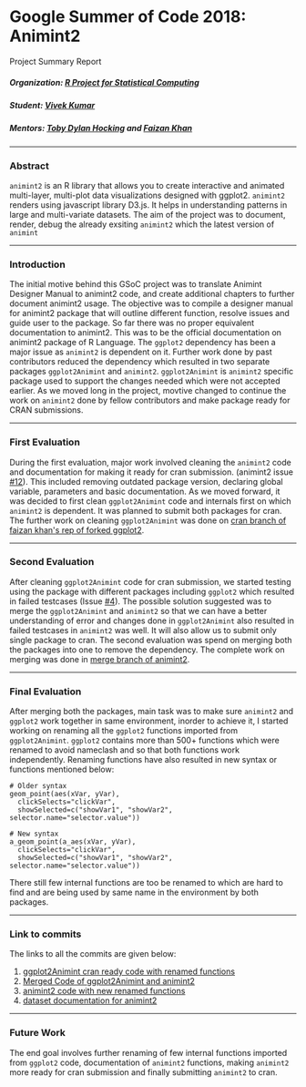 # Google Summer of Code 2018: Animint2
Project Summary Report


##### Organization: [R Project for Statistical Computing](https://github.com/rstats-gsoc)

##### Student: [Vivek Kumar](https://github.com/vivekktiwari)

##### Mentors: [Toby Dylan Hocking](https://github.com/tdhock) and [Faizan Khan](https://github.com/faizan-khan-iit)

------------------------------------

### Abstract
`animint2` is an R library that allows you to create interactive and animated multi-layer, multi-plot data visualizations designed with ggplot2. `animint2` renders using javascript library D3.js. It helps in understanding patterns in large and multi-variate datasets. The aim of the project was to document, render, debug the already exsiting `animint2` which the latest version of `animint` 

------------------------------------

### Introduction
The initial motive behind this GSoC project was to translate Animint Designer Manual to animint2 code, and create additional chapters to further document animint2 usage. The objective was to compile a designer manual for animint2 package that will outline different function, resolve issues and guide user to the package. So far there was no proper equivalent documentation to animint2. This was to be the official documentation on animint2 package of R Language. The `ggplot2` dependency has been a major issue as `animint2` is dependent on it. Further work done by past contributors reduced the dependency which resulted in two separate packages `ggplot2Animint` and `animint2`. `ggplot2Animint` is `animint2` specific package used to support the changes needed which were not accepted earlier. As we moved long in the project, movtive changed to continue the work on `animint2` done by fellow contributors and make package ready for CRAN submissions.

------------------------------------

### First Evaluation
During the first evaluation, major work involved cleaning the `animint2` code and documentation for making it ready for cran submission. (animint2 issue [#12](https://github.com/tdhock/animint2/issues/12)). This included removing outdated package version, declaring global variable, parameters and basic documentation. As we moved forward, it was decided to first clean `ggplot2Animint` code and internals first on which `animint2` is dependent. It was planned to submit both packages for cran. The further work on cleaning `ggplot2Animint` was done on [cran branch of faizan khan's rep of forked ggplot2](https://github.com/faizan-khan-iit/ggplot2/tree/cran).

------------------------------------

### Second Evaluation
After cleaning `ggplot2Animint` code for cran submission, we started testing using the package with different packages including `ggplot2` which resulted in failed testcases (Issue [#4](https://github.com/faizan-khan-iit/ggplot2/issues/4)). The possible solution suggested was to merge the `ggplot2Animint` and `animint2` so that we can have a better understanding of error and changes done in `ggplot2Animint` also resulted in failed testcases in `animint2` was well. It will also allow us to submit only single package to cran. The second evaluation was spend on merging both the packages into one to remove the dependency. The complete work on merging was done in [merge branch of animint2](https://github.com/tdhock/animint2/tree/merge). 


------------------------------------

### Final Evaluation
After merging both the packages, main task was to make sure `animint2` and `ggplot2` work together in same environment, inorder to achieve it, I started working on renaming all the `ggplot2` functions imported from `ggplot2Animint`. `ggplot2` contains more than 500+ functions which were renamed to avoid nameclash and so that both functions work independently. Renaming functions have also resulted in new syntax or functions mentioned below:


```
# Older syntax
geom_point(aes(xVar, yVar), 
  clickSelects="clickVar", 
  showSelected=c("showVar1", "showVar2", selector.name="selector.value"))

# New syntax
a_geom_point(a_aes(xVar, yVar),
  clickSelects="clickVar",
  showSelected=c("showVar1", "showVar2", selector.name="selector.value"))

```
There still few internal functions are too be renamed to which are hard to find and are being used by same name in the environment by both packages. 

------------------------------------

### Link to commits
The links to all the commits are given below:

1. [ggplot2Animint cran ready code with renamed functions](https://github.com/faizan-khan-iit/ggplot2/pull/7/commits)
2. [Merged Code of ggplot2Animint and animint2](https://github.com/tdhock/animint2/pull/23/commits)
3. [animint2 code with new renamed functions](https://github.com/tdhock/animint2/pull/25/commits)
4. [dataset documentation for animint2](https://github.com/tdhock/animint2/pull/14)

------------------------------------

### Future Work
The end goal involves further renaming of few internal functions imported from `ggplot2` code, documentation of `animint2` functions, making `animint2` more ready for cran submission and finally submitting `animint2` to cran.


